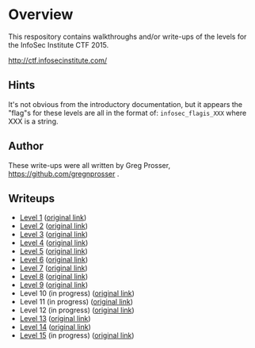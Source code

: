 # Overview

This respository contains walkthroughs and/or write-ups of the levels for the InfoSec Institute CTF 2015.

http://ctf.infosecinstitute.com/

## Hints

It's not obvious from the introductory documentation, but it appears the "flag"s for these levels are all in the format of: `infosec_flagis_XXX` where XXX is a string.

## Author

These write-ups were all written by Greg Prosser, https://github.com/gregnprosser .

## Writeups

* [Level 1](level1) ([original link](http://ctf.infosecinstitute.com/levelone.php))
* [Level 2](level2) ([original link](http://ctf.infosecinstitute.com/leveltwo.php))
* [Level 3](level3) ([original link](http://ctf.infosecinstitute.com/levelthree.php))
* [Level 4](level4) ([original link](http://ctf.infosecinstitute.com/levelfour.php))
* [Level 5](level5) ([original link](http://ctf.infosecinstitute.com/levelfive.php))
* [Level 6](level6) ([original link](http://ctf.infosecinstitute.com/levelsix.php))
* [Level 7](level7) ([original link](http://ctf.infosecinstitute.com/404.php))
* [Level 8](level8) ([original link](http://ctf.infosecinstitute.com/leveleight.php))
* [Level 9](level9) ([original link](http://ctf.infosecinstitute.com/levelnine.php))
* Level 10 (in progress) ([original link](http://ctf.infosecinstitute.com/levelten.php))
* Level 11 (in progress) ([original link](http://ctf.infosecinstitute.com/leveleleven.php))
* Level 12 (in progress) ([original link](http://ctf.infosecinstitute.com/leveltwelve.php))
* [Level 13](level13) ([original link](http://ctf.infosecinstitute.com/levelthirteen.php))
* [Level 14](level14) ([original link](http://ctf.infosecinstitute.com/levelfourteen.php))
* [Level 15](level15) (in progress) ([original link](http://ctf.infosecinstitute.com/levelfifteen/))
